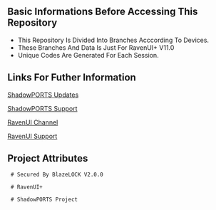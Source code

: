 ## Basic Informations Before Accessing This Repository

- This Repository Is Divided Into Branches Acccording To Devices.
- These Branches And Data Is Just For RavenUI+ V11.0
- Unique Codes Are Generated For Each Session.

## Links For Futher Information
[ShadowPORTS Updates](https://t.me/ShadowPORTS)

[ShadowPORTS Support](https://t.me/ShadowPORTSChat)

[RavenUI Channel](https://t.me/RavenUIChannel)

[RavenUI Support](https://t.me/paidkangerchat)

## Project Attributes 

` # Secured By BlazeLOCK V2.0.0`

` # RavenUI+`

` # ShadowPORTS Project`
